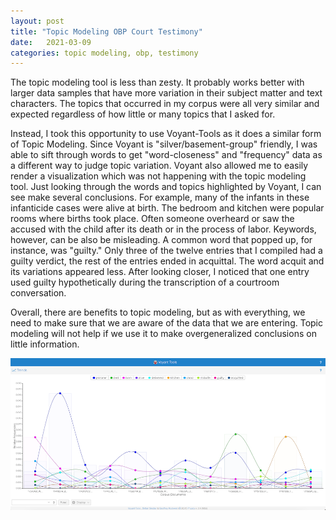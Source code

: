 ```yaml
---
layout: post
title: "Topic Modeling OBP Court Testimony"
date:   2021-03-09
categories: topic modeling, obp, testimony
---
```


The topic modeling tool is less than zesty. It probably works better with larger data samples that have more variation in their subject matter and text characters. The topics that occurred in my corpus were all very similar and expected regardless of how little or many topics that I asked for. 

Instead, I took this opportunity to use Voyant-Tools as it does a similar form of Topic Modeling. Since Voyant is "silver/basement-group" friendly, I was able to sift through words to get "word-closeness" and "frequency" data as a different way to judge topic variation. Voyant also allowed me to easily render a visualization which was not happening with the topic modeling tool. Just looking through the words and topics highlighted by Voyant, I can see make several conclusions. For example, many of the infants in these infanticide cases were alive at birth. The bedroom and kitchen were popular rooms where births took place. Often someone overheard or saw the accused with the child after its death or in the process of labor. Keywords, however, can be also be misleading. A common word that popped up, for instance, was "guilty." Only three of the twelve entries that I compiled had a guilty verdict, the rest of the entries ended in acquittal. The word acquit and its variations appeared less. After looking closer, I noticed that one entry used guilty hypothetically during the transcription of a courtroom conversation. 

Overall, there are benefits to topic modeling, but as with everything, we need to make sure that we are aware of the data that we are entering. Topic modeling will not help if we use it to make overgeneralized conclusions on little information. 

![](Voyant_Visualization.png)
